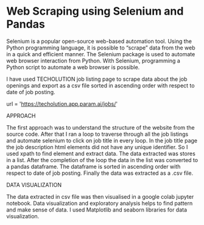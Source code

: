 # Web Scraping using Selenium and Pandas

Selenium is a popular open-source web-based automation tool. Using the Python programming language, it is possible to “scrape” data from 
the web in a quick and efficient manner. The Selenium package is used to automate web browser interaction from Python. With Selenium,
programming a Python script to automate a web browser is possible.

I have used TECHOLUTION job listing page to scrape data about the job openings and export as a csv file sorted in ascending order with
respect to date of job posting.

url = 'https://techolution.app.param.ai/jobs/'

APPROACH

The first approach was to understand the structure of the website from the source code. After that I ran a loop to traverse
through all the job listings and automate selenium to click on job title in every loop. In the job title page the job description 
html elements did not have any unique identifier. So I used xpath to find element and extract data. The data extracted was stores 
in a list. After the completion of the loop the data in the list was converted to a pandas dataframe. The dataframe is sorted in
ascending order with respect to date of job posting. Finally the data was extracted as a .csv file.

DATA VISUALIZATION

The data extracted in csv file was then visualised in a google colab jupyter notebook. Data visualization and exploratory analysis 
helps to find pattern and make sense of data. I used Matplotlib and seaborn libraries for data visualization.

